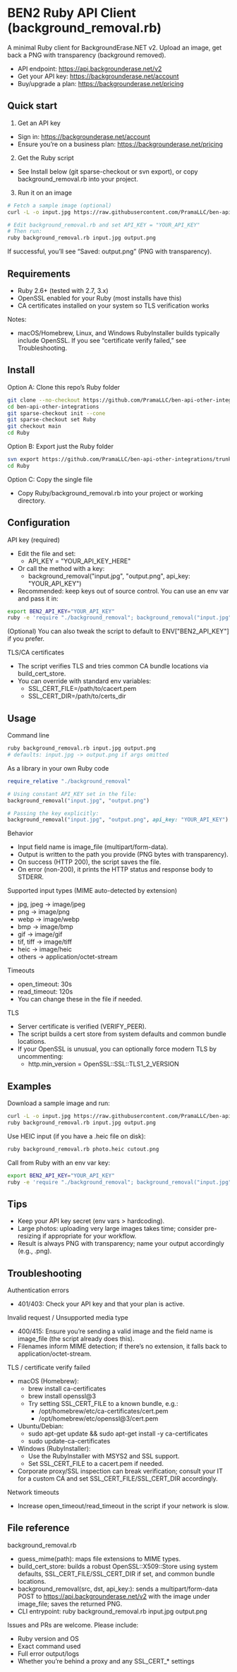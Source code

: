 # BEN2 Ruby API Client (background_removal.rb)

A minimal Ruby client for BackgroundErase.NET v2. Upload an image, get back a PNG with transparency (background removed).

- API endpoint: https://api.backgrounderase.net/v2
- Get your API key: https://backgrounderase.net/account
- Buy/upgrade a plan: https://backgrounderase.net/pricing

## Quick start

1) Get an API key
- Sign in: https://backgrounderase.net/account
- Ensure you’re on a business plan: https://backgrounderase.net/pricing

2) Get the Ruby script
- See Install below (git sparse-checkout or svn export), or copy background_removal.rb into your project.

3) Run it on an image
```bash
# Fetch a sample image (optional)
curl -L -o input.jpg https://raw.githubusercontent.com/PramaLLC/ben-api-other-integrations/main/input.jpg

# Edit background_removal.rb and set API_KEY = "YOUR_API_KEY"
# Then run:
ruby background_removal.rb input.jpg output.png
```
If successful, you’ll see “Saved: output.png” (PNG with transparency).

## Requirements

- Ruby 2.6+ (tested with 2.7, 3.x)
- OpenSSL enabled for your Ruby (most installs have this)
- CA certificates installed on your system so TLS verification works

Notes:
- macOS/Homebrew, Linux, and Windows RubyInstaller builds typically include OpenSSL. If you see “certificate verify failed,” see Troubleshooting.

## Install

Option A: Clone this repo’s Ruby folder
```bash
git clone --no-checkout https://github.com/PramaLLC/ben-api-other-integrations.git
cd ben-api-other-integrations
git sparse-checkout init --cone
git sparse-checkout set Ruby
git checkout main
cd Ruby
```

Option B: Export just the Ruby folder
```bash
svn export https://github.com/PramaLLC/ben-api-other-integrations/trunk/Ruby
cd Ruby
```

Option C: Copy the single file
- Copy Ruby/background_removal.rb into your project or working directory.

## Configuration

API key (required)
- Edit the file and set:
  - API_KEY = "YOUR_API_KEY_HERE"
- Or call the method with a key:
  - background_removal("input.jpg", "output.png", api_key: "YOUR_API_KEY")
- Recommended: keep keys out of source control. You can use an env var and pass it in:
```bash
export BEN2_API_KEY="YOUR_API_KEY"
ruby -e 'require "./background_removal"; background_removal("input.jpg","output.png", api_key: ENV.fetch("BEN2_API_KEY"))'
```
(Optional) You can also tweak the script to default to ENV["BEN2_API_KEY"] if you prefer.

TLS/CA certificates
- The script verifies TLS and tries common CA bundle locations via build_cert_store.
- You can override with standard env variables:
  - SSL_CERT_FILE=/path/to/cacert.pem
  - SSL_CERT_DIR=/path/to/certs_dir

## Usage

Command line
```bash
ruby background_removal.rb input.jpg output.png
# defaults: input.jpg -> output.png if args omitted
```

As a library in your own Ruby code
```ruby
require_relative "./background_removal"

# Using constant API_KEY set in the file:
background_removal("input.jpg", "output.png")

# Passing the key explicitly:
background_removal("input.jpg", "output.png", api_key: "YOUR_API_KEY")
```

Behavior
- Input field name is image_file (multipart/form-data).
- Output is written to the path you provide (PNG bytes with transparency).
- On success (HTTP 200), the script saves the file.
- On error (non-200), it prints the HTTP status and response body to STDERR.

Supported input types (MIME auto-detected by extension)
- jpg, jpeg → image/jpeg
- png → image/png
- webp → image/webp
- bmp → image/bmp
- gif → image/gif
- tif, tiff → image/tiff
- heic → image/heic
- others → application/octet-stream

Timeouts
- open_timeout: 30s
- read_timeout: 120s
- You can change these in the file if needed.

TLS
- Server certificate is verified (VERIFY_PEER).
- The script builds a cert store from system defaults and common bundle locations.
- If your OpenSSL is unusual, you can optionally force modern TLS by uncommenting:
  - http.min_version = OpenSSL::SSL::TLS1_2_VERSION

## Examples

Download a sample image and run:
```bash
curl -L -o input.jpg https://raw.githubusercontent.com/PramaLLC/ben-api-other-integrations/main/input.jpg
ruby background_removal.rb input.jpg output.png
```

Use HEIC input (if you have a .heic file on disk):
```bash
ruby background_removal.rb photo.heic cutout.png
```

Call from Ruby with an env var key:
```bash
export BEN2_API_KEY="YOUR_API_KEY"
ruby -e 'require "./background_removal"; background_removal("input.jpg","cutout.png", api_key: ENV.fetch("BEN2_API_KEY"))'
```

## Tips

- Keep your API key secret (env vars > hardcoding).
- Large photos: uploading very large images takes time; consider pre-resizing if appropriate for your workflow.
- Result is always PNG with transparency; name your output accordingly (e.g., .png).

## Troubleshooting

Authentication errors
- 401/403: Check your API key and that your plan is active.

Invalid request / Unsupported media type
- 400/415: Ensure you’re sending a valid image and the field name is image_file (the script already does this).
- Filenames inform MIME detection; if there’s no extension, it falls back to application/octet-stream.

TLS / certificate verify failed
- macOS (Homebrew):
  - brew install ca-certificates
  - brew install openssl@3
  - Try setting SSL_CERT_FILE to a known bundle, e.g.:
    - /opt/homebrew/etc/ca-certificates/cert.pem
    - /opt/homebrew/etc/openssl@3/cert.pem
- Ubuntu/Debian:
  - sudo apt-get update && sudo apt-get install -y ca-certificates
  - sudo update-ca-certificates
- Windows (RubyInstaller):
  - Use the RubyInstaller with MSYS2 and SSL support.
  - Set SSL_CERT_FILE to a cacert.pem if needed.
- Corporate proxy/SSL inspection can break verification; consult your IT for a custom CA and set SSL_CERT_FILE/SSL_CERT_DIR accordingly.

Network timeouts
- Increase open_timeout/read_timeout in the script if your network is slow.

## File reference

background_removal.rb
- guess_mime(path): maps file extensions to MIME types.
- build_cert_store: builds a robust OpenSSL::X509::Store using system defaults, SSL_CERT_FILE/SSL_CERT_DIR if set, and common bundle locations.
- background_removal(src, dst, api_key:): sends a multipart/form-data POST to https://api.backgrounderase.net/v2 with the image under image_file; saves the returned PNG.
- CLI entrypoint: ruby background_removal.rb input.jpg output.png

Issues and PRs are welcome. Please include:
- Ruby version and OS
- Exact command used
- Full error output/logs
- Whether you’re behind a proxy and any SSL_CERT_* settings